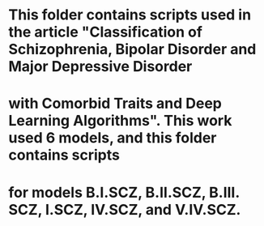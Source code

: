 # This folder contains scripts used in the article "Classification of Schizophrenia, Bipolar Disorder and Major Depressive Disorder 
# with Comorbid Traits and Deep Learning Algorithms". This work used 6 models, and this folder contains scripts
# for models B.I.SCZ, B.II.SCZ, B.III. SCZ, I.SCZ, IV.SCZ, and V.IV.SCZ. 
